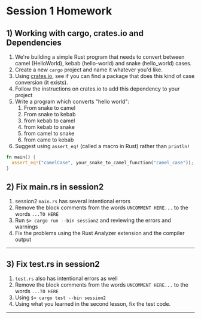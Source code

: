 # Session 1 Homework

## 1) Working with cargo, crates.io and Dependencies

1. We're building a simple Rust program that needs to convert between camel (HelloWorld), kebab (hello-world) and snake (hello_world) cases.
1. Create a new `cargo` project and name it whatever you'd like.
1. Using [crates.io](https://crates.io/), see if you can find a package that does this kind of case conversion (it exists).
1. Follow the instructions on crates.io to add this dependency to your project
1. Write a program which converts "hello world":
   1. From snake to camel
   1. From snake to kebab
   1. from kebab to camel
   1. from kebab to snake
   1. from camel to snake
   1. from came to kebab
1. Suggest using `assert_eq!` (called a macro in Rust) rather than `println!`

```rust
fn main() {
  assert_eq!("camelCase", your_snake_to_camel_function("camel_case"));
}
```

## 2) Fix main.rs in session2

1. session2 `main.rs` has several intentional errors
1. Remove the block comments from the words `UNCOMMENT HERE...` to the words `...TO HERE`
1. Run `$> cargo run --bin session2` and reviewing the errors and warnings
1. Fix the problems using the Rust Analyzer extension and the compiler output

---

## 3) Fix test.rs in session2

1. `test.rs` also has intentional errors as well
1. Remove the block comments from the words `UNCOMMENT HERE...` to the words `...TO HERE`
1. Using `$> cargo test --bin session2`
1. Using what you learned in the second lesson, fix the test code.

---

